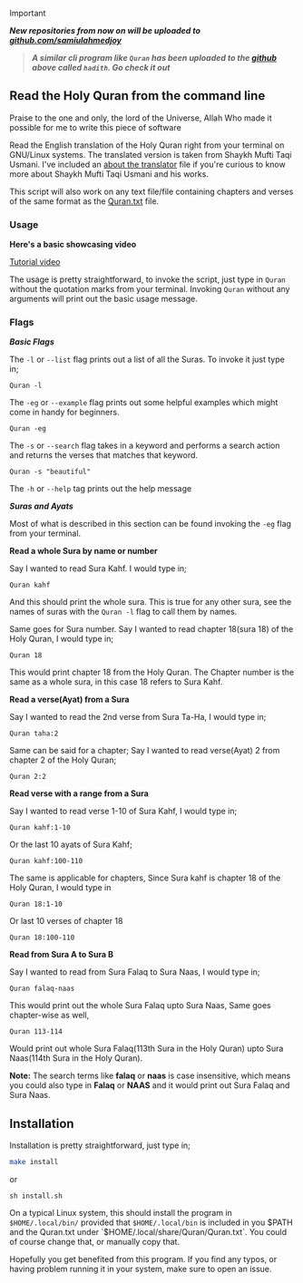 > [!IMPORTANT]
> ***New repositories from now on will be uploaded to [github.com/samiulahmedjoy](https://github.com/samiulahmedjoy)***

> ***A similar cli program like `Quran` has been uploaded to the [github](https://github.com/samiulahmedjoy/hadith) above called `hadith`. Go check it out***

## Read the Holy Quran from the command line

Praise to the one and only, the lord of the Universe, Allah Who made it possible for me to write this piece of software

Read the English translation of the Holy Quran right from your terminal on GNU/Linux systems. The translated version is taken from Shaykh Mufti Taqi Usmani. I've included an [about the translator](about-translator.txt) file if you're curious to know more about Shaykh Mufti Taqi Usmani and his works.

This script will also work on any text file/file containing chapters and verses of the same format as the [Quran.txt](Quran.txt) file.

### Usage

**Here's a basic showcasing video**

[Tutorial video](https://youtu.be/EGsrfyhPwIk)


The usage is pretty straightforward, to invoke the script, just type in `Quran` without the quotation marks from your terminal. Invoking `Quran` without any arguments will print out the basic usage message.

### Flags

***Basic Flags***

The `-l` or `--list` flag prints out a list of all the Suras. To invoke it just type in;

```
Quran -l
```

The `-eg` or `--example` flag prints out some helpful examples which might come in handy for beginners.

```
Quran -eg
```

The `-s` or `--search` flag takes in a keyword and performs a search action and returns the verses that matches that keyword.

```
Quran -s "beautiful"
```

The `-h` or `--help` tag prints out the help message


***Suras and Ayats***

Most of what is described in this section can be found invoking the `-eg` flag from your terminal.


**Read a whole Sura by name or number**

Say I wanted to read Sura Kahf. I would type in;

```
Quran kahf
```

And this should print the whole sura. This is true for any other sura, see the names of suras with the `Quran -l` flag to call them by names.

Same goes for Sura number. Say I wanted to read chapter 18(sura 18) of the Holy Quran, I would type in;

```
Quran 18
```

This would print chapter 18 from the Holy Quran. The Chapter number is the same as a whole sura, in this case 18 refers to Sura Kahf.

**Read a verse(Ayat) from a Sura**

Say I wanted to read the 2nd verse from Sura Ta-Ha, I would type in;

```
Quran taha:2
```

Same can be said for a chapter; Say I wanted to read verse(Ayat) 2 from chapter 2 of the Holy Quran;

```
Quran 2:2
```

**Read verse with a range from a Sura**

Say I wanted to read verse 1-10 of Sura Kahf, I would type in;

```
Quran kahf:1-10
```

Or the last 10 ayats of Sura Kahf;

```
Quran kahf:100-110
```

The same is applicable for chapters, Since Sura kahf is chapter 18 of the Holy Quran, I would type in

```
Quran 18:1-10
```

Or last 10 verses of chapter 18

```
Quran 18:100-110
```

**Read from Sura A to Sura B**

Say I wanted to read from Sura Falaq to Sura Naas, I would type in;

```
Quran falaq-naas
```

This would print out the whole Sura Falaq upto Sura Naas, Same goes chapter-wise as well,

```
Quran 113-114
```

Would print out whole Sura Falaq(113th Sura in the Holy Quran) upto Sura Naas(114th Sura in the Holy Quran).

**Note:** The search terms like **falaq** or **naas** is case insensitive, which means you could also type in **Falaq** or **NAAS** and it would print out Sura Falaq and Sura Naas.


## Installation

Installation is pretty straightforward, just type in;

```sh
make install
```
or

```
sh install.sh
```

On a typical Linux system, this should install the program in `$HOME/.local/bin/` provided that `$HOME/.local/bin` is included in you $PATH and the Quran.txt under `$HOME/.local/share/Quran/Quran.txt`. You could of course change that, or manually copy that.

Hopefully you get benefited from this program. If you find any typos, or having problem running it in your system, make sure to open an issue.
